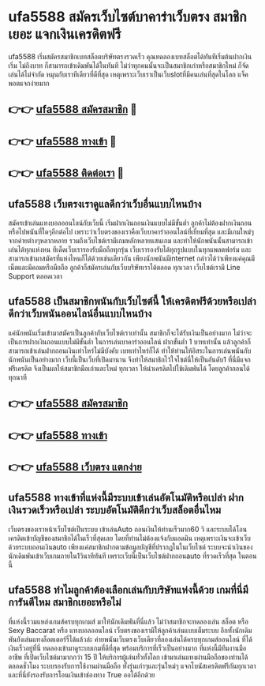 # ufa5588 สมัครเว็บไซต์บาคาร่าเว็บตรง สมาชิกเยอะ แจกเงินเครดิตฟรี

ufa5588 เริ่มสมัครสมาชิกเบทสล็อตบริษัทตรงรวดเร็ว คุณทดลองเบทสล็อตได้ทันทีเริ่มต้นฝากเงินเริ่ม ไม่ถึงบาท ก็สามารถเข้าเดิมพันได้ในทันที ไม่ว่าทุกคนนั้นจะเป็นสมาชิกเก่าหรือสมาชิกใหม่ ก็จัดเล่นได้ไม่จำกัด หมุนกับเราทีเดียวที่ดีที่สุด เหตุเพราะเว็บเราเป็นเว็บslotที่มีคนเล่นที่สุดในโลก แจ็คพอตแจกง่ายมาก

## 👉👉 [ufa5588 สมัครสมาชิก](https://bit.ly/3Ckzg5n) 🎰
## 👉👉 [ufa5588 ทางเข้า](https://bit.ly/3Ckzg5n) 🎰
## 👉👉 [ufa5588 ติดต่อเรา](https://bit.ly/3Ckzg5n) 🎰

## ufa5588 เว็บตรงเราดูแลดีกว่าเว็บอื่นแบบไหนบ้าง
สมัครเข้าเล่นแทงบอลออนไลน์กับเว็บนี้ เริ่มฝากเงินถอนเงินแบบไม่มีขั้นต่ำ ลูกค้าไม่ต้องฝากเงินถอนหรือไปพนันที่ใดๆอีกต่อไป เพราะว่าเว็บตรงของเราคือเว็บบาคาร่าออนไลน์ที่เยี่ยมที่สุด และมีเกมใหม่ๆจากค่ายต่างๆหลากหลาย รวมถึงเว็บไซต์เรามีเกมหลักหลายแสนเกม และทำให้นักพนันนั้นสามารถเข้าเล่นได้ทุกแห่งหน ทีเด็ดเว็บเรารองรับมือถือทุกรุ่น เว็บเรารองรับได้ทุกรูปแบบในทุกแพลตฟอร์ม และสามารถเข้ามาสมัครที่แห่งไหนก็ได้ด้วยเช่นเดียวกัน เพียงนักพนันมีinternet กล่าวได้ว่าเพียงแค่คุณมีเน็ตและมีคอมหรือมือถือ ลูกค้าก็สมัครเล่นกับเว็บบริษัทเราได้ตลอด ทุกเวลา เว็บไซต์เรามี Line Support ตลอดเวลา

## ufa5588 เป็นสมาชิกพนันกับเว็บไซต์นี้ ให้เครดิตฟรีด้วยหรือเปล่า ดีกว่าเว็บพนันออนไลน์อื่นแบบไหนบ้าง
แค่นักพนันเริ่มเข้ามาสมัครเป็นลูกค้ากับเว็บไซต์เราเท่านั้น สมาชิกก็จะได้รับเงินเป็นอย่างมาก ไม่ว่าจะเป็นการฝากเงินถอนแบบไม่มีขั้นต่ำ ในการเล่นบาคาร่าออนไลน์ ฝากขั้นต่ำ 1 บาทเท่านั้น แล้วลูกค้าก็สามารถเข้าเล่นฝากถอนเงินเท่าไหร่ไม่มีบังคับ เบทเท่าไหร่ก็ได้ ทำให้ท่านให้อิสระในการเล่นพนันกับนักพนันเป็นอย่างมาก เว็บนี้เป็นเว็บที่เปิดมานาน จึงทำให้สมาชิกไว้ใจไซต์นี่ให้เป็นอันดับ1 ที่นี่มีแจกฟรีเครดิต จึงเป็นผลให้สมาชิกมือเก่าและใหม่ ทุกเวลา ให้นำเครดิตไปใช้เดิมพันได้ โดยลูกค้าถอนได้ทุกนาที

## 👉👉 [ufa5588 สมัครสมาชิก](https://bit.ly/3Ckzg5n)
## 👉👉 [ufa5588 ทางเข้า](https://bit.ly/3Ckzg5n)
## 👉👉 [ufa5588 เว็บตรง แตกง่าย](https://bit.ly/3Ckzg5n)

## ufa5588 ทางเข้าที่แห่งนี้มีระบบเข้าเล่นอัตโนมัติหรือเปล่า ฝากเงินรวดเร็วหรือเปล่า ระบบอัตโนมัติดีกว่าเว็บสล็อตอื่นไหม
เว็บตรงของเราหน้าเว็บไซต์เป็นระบบ เข้าเล่นAuto ถอนเงินให้ท่านเร็วมาก60 วิ และระบบได้โอนเครดิตเข้าบัญชีของสมาชิกได้ในเร็วที่สุดเลย โดยที่ท่านไม่ต้องแจ้งกับแอดมิน เหตุเพราะเงินจะเข้าเว็บด้วยระบบถอนเงินauto เพียงแค่สมาชิกฝากตามข้อมูลบัญชีที่ปรากฏในในเว็บไซต์ ระบบจะนำเงินของนักเดิมพันเข้าเว็บเกมภายใน1วินาทีทันที เพราะเว็บนี้เป็นเว็บไซต์ฝากถอนauto ที่รวดเร็วที่สุด ในตอนนี้

## ufa5588 ทำไมลูกค้าต้องเลือกเล่นกับบริษัทแห่งนี้ด้วย เกมที่นี่มีการันตีไหม สมาชิกเยอะหรือไม่
ที่แห่งนี้รวมแหล่งเกมส์ครบทุกเกมส์ มาให้นักเดิมพันที่นี่แล้ว ไม่ว่าสมาชิกจะทดลองเล่น สล็อต หรือ Sexy Baccarat หรือ แทงบอลออนไลน์ เว็บตรงของเรามีให้ลูกค้าเล่นแบบเต็มระบบ อีกทั้งนักเดิมพันยังเล่นแทงล็อตเตอร์รี่ได้แล้วล่ะ ค่ายพนันเว็บตรงเว็บเดียวที่ลองเล่นได้ครบทุกเกมส์ออนไลน์ ที่ได้เงินเร็วอยู่ที่นี่ ทดลองเข้ามาดูระบบเกมที่ดีที่สุด พร้อมบริการที่เร็วเป็นอย่างมาก ที่แห่งนี้มีทีมงานมืออาชีพ ที่เปิดเว็บไซต์มามากกว่า 15 ปี ให้บริการผู้เล่นทั่วทั้งโลก เข้ามาเล่นแทงผ่านมือถือของท่านได้ตลอดชั่วโมง ระบบรองรับการใช้งานผ่านมือถือ ทั้งรุ่นเก่าๆและรุ่นใหม่ๆ แจกโบนัสเครดิตฟรีกันทุกเวลา และที่นี่ยังรองรับการโอนเงินเข้าช่องทาง True ออโต้อีกด้วย
